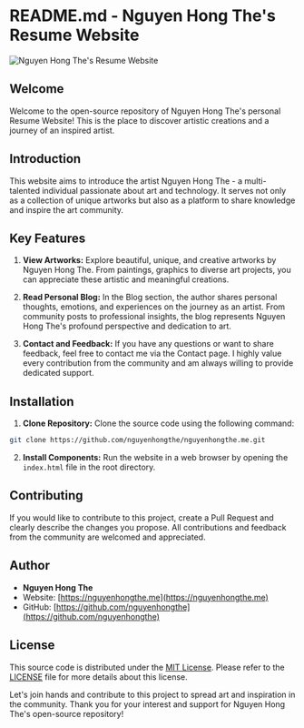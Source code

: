# README.md - Nguyen Hong The's Resume Website

![Nguyen Hong The's Resume Website](https://nguyenhongthe.me/img/og.png)

## Welcome

Welcome to the open-source repository of Nguyen Hong The's personal Resume Website! This is the place to discover artistic creations and a journey of an inspired artist.

## Introduction

This website aims to introduce the artist Nguyen Hong The - a multi-talented individual passionate about art and technology. It serves not only as a collection of unique artworks but also as a platform to share knowledge and inspire the art community.

## Key Features

1. **View Artworks:** Explore beautiful, unique, and creative artworks by Nguyen Hong The. From paintings, graphics to diverse art projects, you can appreciate these artistic and meaningful creations.

2. **Read Personal Blog:** In the Blog section, the author shares personal thoughts, emotions, and experiences on the journey as an artist. From community posts to professional insights, the blog represents Nguyen Hong The's profound perspective and dedication to art.

3. **Contact and Feedback:** If you have any questions or want to share feedback, feel free to contact me via the Contact page. I highly value every contribution from the community and am always willing to provide dedicated support.

## Installation

1. **Clone Repository:** Clone the source code using the following command:

```bash
git clone https://github.com/nguyenhongthe/nguyenhongthe.me.git
```


2. **Install Components:** Run the website in a web browser by opening the `index.html` file in the root directory.

## Contributing

If you would like to contribute to this project, create a Pull Request and clearly describe the changes you propose. All contributions and feedback from the community are welcomed and appreciated.

## Author

- **Nguyen Hong The**
- Website: [https://nguyenhongthe.me](https://nguyenhongthe.me)
- GitHub: [https://github.com/nguyenhongthe](https://github.com/nguyenhongthe)

## License

This source code is distributed under the [MIT License](https://opensource.org/licenses/MIT). Please refer to the [LICENSE](https://github.com/nguyenhongthe/nguyenhongthe.me/blob/main/LICENSE.md) file for more details about this license.

Let's join hands and contribute to this project to spread art and inspiration in the community. Thank you for your interest and support for Nguyen Hong The's open-source repository!
